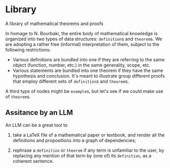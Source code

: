 # Library
A library of mathematical theorems and proofs

In homage to N. Bourbaki, the entire body of mathematical knowledge is organized into two types of 
data structures: `definition`s and `theorem`s. We are adopting a rather free (informal) interpretation of them, 
subject to the following restrictions:

- Various definitions are bundled into one if they are referring to the same object (function, number, etc.) in the
same generality, scope, etc.
- Various statements are bundled into one theorem if they have the same hypothesis and conclusion. It's meant to illustrate
group different proofs that employ different sets of `definition`s and `theorem`s.

A third type of nodes might be `example`s, but let's see if we could make use of `theorem`s.

## Assitance by an LLM

An LLM can be a great tool to

1. take a LaTeX file of a mathematical paper or textbook, and render all the definitions
and propositions into a graph of dependencies;

1. rephrase a `definition` or `theorem` if any term is unfamiliar to the user, by replacing
any mention of that term by (one of) its `definition`, as a coherent sentence.
